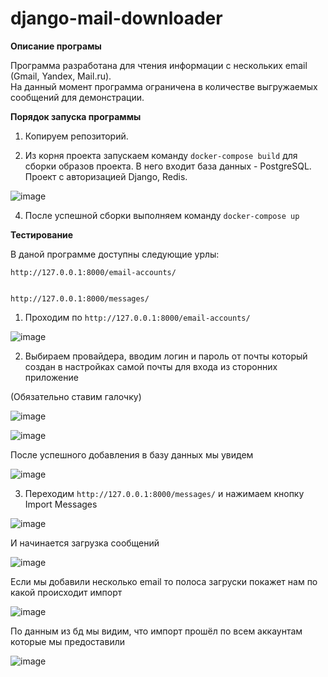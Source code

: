 # django-mail-downloader

**Описание програмы**

Программа разработана для чтения информации с нескольких email (Gmail, Yandex, Mail.ru).  
На данный момент программа ограничена в количестве выгружаемых сообщений для демонстрации.

**Порядок запуска программы**

1. Копируем репозиторий.
  
3. Из корня проекта запускаем команду ``` docker-compose build ```  для сборки образов проекта. В него входит база данных - PostgreSQL. Проект с авторизацией Django, Redis.

![image](https://github.com/user-attachments/assets/70f11765-0eff-4a03-9dd9-e98646aefba2)


4. После успешной сборки выполняем команду ``` docker-compose up ```

**Тестирование**

В даной программе доступны следующие урлы:

```
http://127.0.0.1:8000/email-accounts/

```

```

http://127.0.0.1:8000/messages/

```

1. Проходим по ``` http://127.0.0.1:8000/email-accounts/ ```

![image](https://github.com/user-attachments/assets/6477e313-7174-442f-86a2-fb5ce394f9d6)


2. Выбираем провайдера, вводим логин и пароль от почты который создан в настройках самой почты для входа из сторонних приложение

(Обязательно ставим галочку)

![image](https://github.com/user-attachments/assets/87725a09-821f-4ff6-90ec-df24e6f7029f)



![image](https://github.com/user-attachments/assets/0593bdbb-0d89-4e4c-b4f2-164d7ecc85fa)


После успешного добавления в базу данных мы увидем

![image](https://github.com/user-attachments/assets/1d7804a8-95c2-46e3-8a1a-c502e813cb69)


3. Переходим ``` http://127.0.0.1:8000/messages/ ``` и нажимаем кнопку Import Messages

![image](https://github.com/user-attachments/assets/79e38031-02be-44d8-adc1-76e357aa131e)

И начинается загрузка сообщений

![image](https://github.com/user-attachments/assets/0dade328-f499-4282-9760-2729ac8a52aa)


Если мы добавили несколько email то полоса загруски покажет нам по какой происходит импорт

![image](https://github.com/user-attachments/assets/5489bcb2-c61a-420b-a0de-ba5d7869d81c)


По данным из бд мы видим, что импорт прошёл по всем аккаунтам которые мы предоставили

![image](https://github.com/user-attachments/assets/b4d83318-1a92-4d9c-9296-bfa43e87d0b9)



